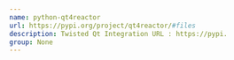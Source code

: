 ```yaml
---
name: python-qt4reactor
url: https://pypi.org/project/qt4reactor/#files
description: Twisted Qt Integration URL : https://pypi.
group: None
---
```

